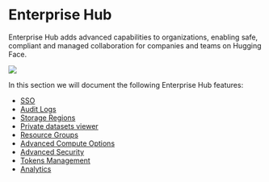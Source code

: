 # Enterprise Hub

Enterprise Hub adds advanced capabilities to organizations, enabling safe, compliant and managed collaboration for companies and teams on Hugging Face.

![](https://huggingface.co/datasets/huggingface/documentation-images/resolve/main/enterprise/enterprise-hub.png)

In this section we will document the following Enterprise Hub features:

- [SSO](./enterprise-sso)
- [Audit Logs](./audit-logs)
- [Storage Regions](./storage-regions)
- [Private datasets viewer](./enterprise-hub-datasets)
- [Resource Groups](./security-resource-groups)
- [Advanced Compute Options](./advanced-compute-options)
- [Advanced Security](./enterprise-hub-advanced-security)
- [Tokens Management](./enterprise-hub-tokens-management)
- [Analytics](./enterprise-hub-analytics)
